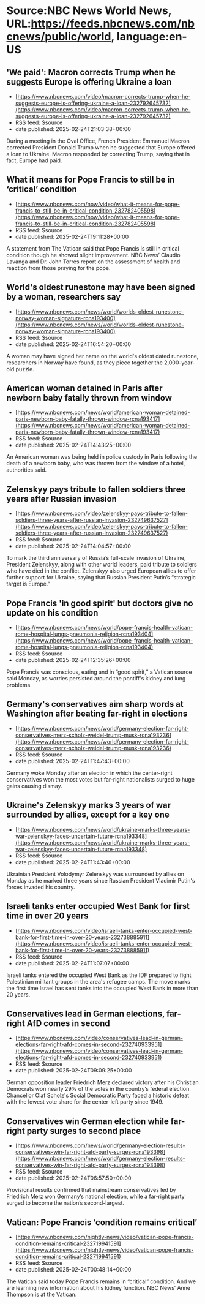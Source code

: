 # Source:NBC News World News, URL:https://feeds.nbcnews.com/nbcnews/public/world, language:en-US

## 'We paid': Macron corrects Trump when he suggests Europe is offering Ukraine a loan
 - [https://www.nbcnews.com/video/macron-corrects-trump-when-he-suggests-europe-is-offering-ukraine-a-loan-232792645732](https://www.nbcnews.com/video/macron-corrects-trump-when-he-suggests-europe-is-offering-ukraine-a-loan-232792645732)
 - RSS feed: $source
 - date published: 2025-02-24T21:03:38+00:00

During a meeting in the Oval Office, French President Emmanuel Macron corrected President Donald Trump when he suggested that Europe offered a loan to Ukraine. Macron responded by correcting Trump, saying that in fact, Europe had paid.

## What it means for Pope Francis to still be in ‘critical’ condition
 - [https://www.nbcnews.com/now/video/what-it-means-for-pope-francis-to-still-be-in-critical-condition-232782405598](https://www.nbcnews.com/now/video/what-it-means-for-pope-francis-to-still-be-in-critical-condition-232782405598)
 - RSS feed: $source
 - date published: 2025-02-24T19:11:28+00:00

A statement from The Vatican said that Pope Francis is still in critical condition though he showed slight improvement. NBC News’ Claudio Lavanga and Dr. John Torres report on the assessment of health and reaction from those praying for the pope.

## World's oldest runestone may have been signed by a woman, researchers say
 - [https://www.nbcnews.com/news/world/worlds-oldest-runestone-norway-woman-signature-rcna193400](https://www.nbcnews.com/news/world/worlds-oldest-runestone-norway-woman-signature-rcna193400)
 - RSS feed: $source
 - date published: 2025-02-24T16:54:20+00:00

A woman may have signed her name on the world's oldest dated runestone, researchers in Norway have found, as they piece together the 2,000-year-old puzzle.

## American woman detained in Paris after newborn baby fatally thrown from window
 - [https://www.nbcnews.com/news/world/american-woman-detained-paris-newborn-baby-fatally-thrown-window-rcna193417](https://www.nbcnews.com/news/world/american-woman-detained-paris-newborn-baby-fatally-thrown-window-rcna193417)
 - RSS feed: $source
 - date published: 2025-02-24T14:43:25+00:00

An American woman was being held in police custody in Paris following the death of a newborn baby, who was thrown from the window of a hotel, authorities said.

## Zelenskyy pays tribute to fallen soldiers three years after Russian invasion
 - [https://www.nbcnews.com/video/zelenskyy-pays-tribute-to-fallen-soldiers-three-years-after-russian-invasion-232749637527](https://www.nbcnews.com/video/zelenskyy-pays-tribute-to-fallen-soldiers-three-years-after-russian-invasion-232749637527)
 - RSS feed: $source
 - date published: 2025-02-24T14:04:57+00:00

To mark the third anniversary of Russia’s full-scale invasion of Ukraine, President Zelenskyy, along with other world leaders, paid tribute to soldiers who have died in the conflict. Zelenskyy also urged European allies to offer further support for Ukraine, saying that Russian President Putin’s “strategic target is Europe.”

## Pope Francis 'in good spirit' but doctors give no update on his condition
 - [https://www.nbcnews.com/news/world/pope-francis-health-vatican-rome-hospital-lungs-pneumonia-religion-rcna193404](https://www.nbcnews.com/news/world/pope-francis-health-vatican-rome-hospital-lungs-pneumonia-religion-rcna193404)
 - RSS feed: $source
 - date published: 2025-02-24T12:35:26+00:00

Pope Francis was conscious, eating and in “good spirit,” a Vatican source said Monday, as worries persisted around the pontiff's kidney and lung problems.

## Germany's conservatives aim sharp words at Washington after beating far-right in elections
 - [https://www.nbcnews.com/news/world/germany-election-far-right-conservatives-merz-scholz-weidel-trump-musk-rcna193236](https://www.nbcnews.com/news/world/germany-election-far-right-conservatives-merz-scholz-weidel-trump-musk-rcna193236)
 - RSS feed: $source
 - date published: 2025-02-24T11:47:43+00:00

Germany woke Monday after an election in which the center-right conservatives won the most votes but far-right nationalists surged to huge gains causing dismay.

## Ukraine's Zelenskyy marks 3 years of war surrounded by allies, except for a key one
 - [https://www.nbcnews.com/news/world/ukraine-marks-three-years-war-zelenskyy-faces-uncertain-future-rcna193348](https://www.nbcnews.com/news/world/ukraine-marks-three-years-war-zelenskyy-faces-uncertain-future-rcna193348)
 - RSS feed: $source
 - date published: 2025-02-24T11:43:46+00:00

Ukrainian President Volodymyr Zelenskyy was surrounded by allies on Monday as he marked three years since Russian President Vladimir Putin's forces invaded his country.

## Israeli tanks enter occupied West Bank for first time in over 20 years
 - [https://www.nbcnews.com/video/israeli-tanks-enter-occupied-west-bank-for-first-time-in-over-20-years-232738885911](https://www.nbcnews.com/video/israeli-tanks-enter-occupied-west-bank-for-first-time-in-over-20-years-232738885911)
 - RSS feed: $source
 - date published: 2025-02-24T11:07:07+00:00

Israeli tanks entered the occupied West Bank as the IDF prepared to fight Palestinian militant groups in the area's refugee camps. The move marks the first time Israel has sent tanks into the occupied West Bank in more than 20 years.

## Conservatives lead in German elections, far-right AfD comes in second
 - [https://www.nbcnews.com/video/conservatives-lead-in-german-elections-far-right-afd-comes-in-second-232740933951](https://www.nbcnews.com/video/conservatives-lead-in-german-elections-far-right-afd-comes-in-second-232740933951)
 - RSS feed: $source
 - date published: 2025-02-24T09:09:25+00:00

German opposition leader Friedrich Merz declared victory after his Christian Democrats won nearly 29% of the votes in the country’s federal election. Chancellor Olaf Scholz's Social Democratic Party faced a historic defeat with the lowest vote share for the center-left party since 1949.

## Conservatives win German election while far-right party surges to second place
 - [https://www.nbcnews.com/news/world/germany-election-results-conservatives-win-far-right-afd-party-surges-rcna193398](https://www.nbcnews.com/news/world/germany-election-results-conservatives-win-far-right-afd-party-surges-rcna193398)
 - RSS feed: $source
 - date published: 2025-02-24T06:57:50+00:00

Provisional results confirmed that mainstream conservatives led by Friedrich Merz won Germany’s national election, while a far-right party surged to become the nation’s second-largest.

## Vatican: Pope Francis ‘condition remains critical’
 - [https://www.nbcnews.com/nightly-news/video/vatican-pope-francis-condition-remains-critical-232719941591](https://www.nbcnews.com/nightly-news/video/vatican-pope-francis-condition-remains-critical-232719941591)
 - RSS feed: $source
 - date published: 2025-02-24T00:48:14+00:00

The Vatican said today Pope Francis remains in “critical” condition. And we are learning new information about his kidney function. NBC News’ Anne Thompson is at the Vatican.

